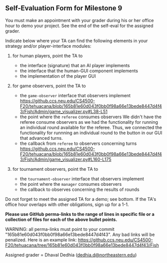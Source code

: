 ## Self-Evaluation Form for Milestone 9

You must make an appointment with your grader during his or her office
hour to demo your project. See the end of the self-eval for the assigned
grader. 

Indicate below where your TA can find the following elements in your strategy 
and/or player-interface modules: 

1. for human players, point the TA to
   - the interface (signature) that an AI player implements
   - the interface that the human-GUI component implements
   - the implementation of the player GUI

2. for game observers, point the TA to
   - the `game-observer` interface that observers implement
https://github.ccs.neu.edu/CS4500-F20/tehuacana/blob/165b81e60d043f0bb0f98a66e13bede8447d4f43/Fish/Admin/game_visualizer.py#L38-L51
   - the point where the `referee` consumes observers 
We didn't have the referee consume observers as we had the functionality for running an individual round available for the referee. Thus,
we connected the functionality for runnning an individual round to the button in our GUI that advanced turns.
   - the callback from `referee` to observers concerning turns
https://github.ccs.neu.edu/CS4500-F20/tehuacana/blob/165b81e60d043f0bb0f98a66e13bede8447d4f43/Fish/Admin/game_visualizer.py#L160-L175

3. for tournament observers, point the TA to
   - the `tournament-observer` interface that observers implement 
   - the point where the `manager` consumes observers 
   - the callback to observes concerning the results of rounds 


Do not forget to meet the assigned TA for a demo; see bottom.  If the
TA's office hour overlaps with other obligations, sign up for a 1-1.


**Please use GitHub perma-links to the range of lines in specific
file or a collection of files for each of the above bullet points.**


  WARNING: all perma-links must point to your commit "165b81e60d043f0bb0f98a66e13bede8447d4f43".
  Any bad links will be penalized.
  Here is an example link:
    <https://github.ccs.neu.edu/CS4500-F20/tehuacana/tree/165b81e60d043f0bb0f98a66e13bede8447d4f43/Fish>

Assigned grader = Dhaval Dedhia (dedhia.d@northeastern.edu)

